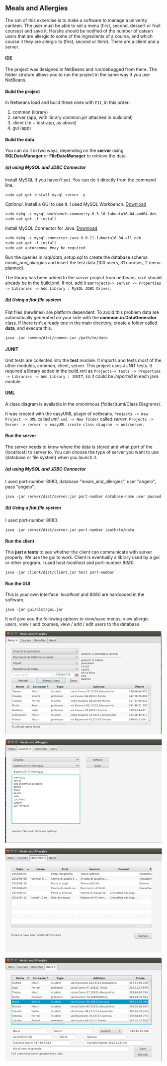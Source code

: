 ## Meals and Allergies

The aim of this excercise is to make a software to manage a univerity canteen. The user must be able to set a menu (first, second, dessert or fruit courses) and save it. He/she should be notified of the number of cateen users that are allergic to some of the ingredients of a course, and which course it they are allergic to (first, second or third). There are a client and a server. 

#### IDE

The project was designed in NetBeans and run/debugged from there. The folder struture allows you to run the project in the same way if you use NetBeans.

#### Build the project

In Netbeans load and build these ones with `F11`, in this order:

1. common (library)
2. server (app, with library *common.jar* attached in build.xml)
3. client (lib + test-app, as above)
4. gui (app)

#### Build the data

You can do it in two ways, depending on the **server** using **SQLDataManager** or **FileDataManager** to retrieve the data. 

##### (a) using MySQL and JDBC Connector

Install MySQL if you haven't yet. You can do it directly from the command line.

    sudo apt-get install mysql-server -y 
    
*Optional*. Install a GUI to use it. I used MySQL Workbench. [Download](https://cdn.mysql.com//Downloads/MySQLGUITools/mysql-workbench-community-6.3.10-1ubuntu16.04-amd64.deb)

    sudo dpkg -i mysql-workbench-community-6.3.10-1ubuntu16.04-amd64.deb
    sudo apt-get -f install
    
Install MySQL Connector for Java. [Download](https://cdn.mysql.com//Downloads/Connector-J/mysql-connector-java_8.0.11-1ubuntu16.04_all.deb)

    sudo dpkg -i mysql-connector-java_8.0.11-1ubuntu16.04_all.deb
    sudo apt-get -f install 
    sudo apt autoremove #may be required

Run the queries in */sql/data_setup.sql* to create the database schema *meals_and_allergies* and insert the test data (100 users, 31 courses, 2 menu planned). 

The library has been added to the *server* project from netbeans, so it should already be in the build.xml. If not, add it as`Projects-> server -> Properties -> Libraries -> Add Library : MySQL JDBC Driver`. 

##### (b) Using a flat file system

Flat files (newlines) are platform dependent. To avoid this problem data are automatically generated on your side with the  **common.io.DataGenerator** class. If there isn't already one in the main directory, create a folder called **data**, and execute this. 

	java -jar common/dist/common.jar /path/to/data


#### JUNIT

Unit tests are collected into the **test** module. It imports and tests *most* of the other modules, common, client, server. This project uses JUNIT tests. It required a library added in the build.xml as `Projects-> tests -> Properties -> Libraries -> Add Library : JUNIT`, so it could be *imported* in each java module. 

#### UML

A class diagram is available in the omonimous [folder](uml/Class Diagrams). 

It was created with the easyUML plugin of netbeans. `Projects -> New Project -> UML` called *uml*. `uml -> New folder` called *server*. `Projects -> Server -> server -> easyUML create class diagram -> uml/server`. 


#### Run the server

The server needs to know where the data is stored and what port of the (localhost) to server to. You can choose the type of server you want to use (database or  file system) when you launch it.

##### (a) using MySQL and JDBC Connector

I used port-number 8080, database "meals_and_allergies", user "angelo", pass "angelo".

	java -jar server/dist/server.jar port-number database-name user passwd


##### (b) Using a flat file system

I used port-number 8080.

	java -jar server/dist/server.jar port-number /path/to/data


#### Run the client

This **just a tests** to see whether the client can communicate with server properly. We use the gui to work. Client is eventually a library used by a gui or other program. I used host *localhost* and port-number *8080*.

	java -jar client/dist/client.jar host port-number


#### Run the GUI

This is your own interface. *localhost* and *8080* are hardcoded in the software. 

    java -jar gui/dist/gui.jar

It will give you the following options to view/save menus, view allergic users, view / add courses, view / add / edit users to the database. 

![Menu View](tmp/menu_tab.png)

![Courses View](tmp/courses_tab.png)

![Menu Plan View](tmp/menuplan_tab.png)

![Users View](tmp/users_tab.png)

